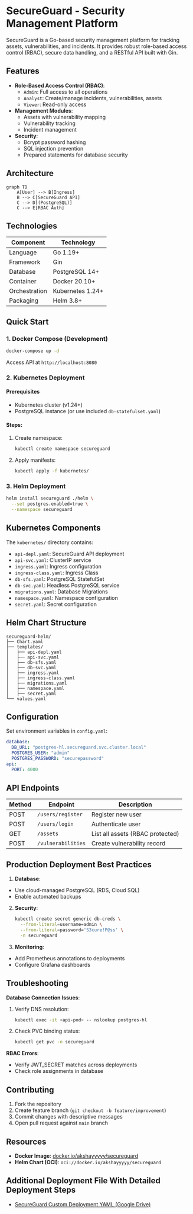 # SecureGuard - Security Management Platform

SecureGuard is a Go-based security management platform for tracking assets, vulnerabilities, and incidents. It provides robust role-based access control (RBAC), secure data handling, and a RESTful API built with Gin.

## Features
- **Role-Based Access Control (RBAC)**:
  - `Admin`: Full access to all operations
  - `Analyst`: Create/manage incidents, vulnerabilities, assets
  - `Viewer`: Read-only access
- **Management Modules**:
  - Assets with vulnerability mapping
  - Vulnerability tracking
  - Incident management
- **Security**:
  - Bcrypt password hashing
  - SQL injection prevention
  - Prepared statements for database security

## Architecture
```mermaid
graph TD
    A[User] --> B[Ingress]
    B --> C[SecureGuard API]
    C --> D[(PostgreSQL)]
    C --> E[RBAC Auth]
```

## Technologies
| Component       | Technology        |
|----------------|-------------------|
| Language        | Go 1.19+          |
| Framework       | Gin               |
| Database        | PostgreSQL 14+    |
| Container       | Docker 20.10+     |
| Orchestration   | Kubernetes 1.24+  |
| Packaging       | Helm 3.8+         |

## Quick Start

### 1. Docker Compose (Development)
```bash
docker-compose up -d
```
Access API at `http://localhost:8080`

### 2. Kubernetes Deployment

#### Prerequisites
- Kubernetes cluster (v1.24+)
- PostgreSQL instance (or use included `db-statefulset.yaml`)

#### Steps:
1. Create namespace:
   ```bash
   kubectl create namespace secureguard
   ```
2. Apply manifests:
   ```bash
   kubectl apply -f kubernetes/
   ```

### 3. Helm Deployment
```bash
helm install secureguard ./helm \
  --set postgres.enabled=true \
  --namespace secureguard
```

## Kubernetes Components

The `kubernetes/` directory contains:
- `api-depl.yaml`: SecureGuard API deployment
- `api-svc.yaml`: ClusterIP service
- `ingress.yaml`: Ingress configuration
- `ingress-class.yaml`: Ingress Class
- `db-sfs.yaml`: PostgreSQL StatefulSet
- `db-svc.yaml`: Headless PostgreSQL service
- `migrations.yaml`: Database Migrations
- `namespace.yaml`: Namespace configuration
- `secret.yaml`: Secret configuration

## Helm Chart Structure
```
secureguard-helm/
├── Chart.yaml
├── templates/
│   ├── api-depl.yaml
│   ├── api-svc.yaml
│   ├── db-sfs.yaml
│   ├── db-svc.yaml
│   ├── ingress.yaml
│   ├── ingress-class.yaml
│   ├── migrations.yaml
│   ├── namespace.yaml
│   ├── secret.yaml
└── values.yaml 
```

## Configuration

Set environment variables in `config.yaml`: 
```yaml
database:
  DB_URL: "postgres-hl.secureguard.svc.cluster.local"
  POSTGRES_USER: "admin"
  POSTGRES_PASSWORD: "securepassword"
api:
  PORT: 4000
```

## API Endpoints

| Method | Endpoint              | Description                      |
|--------|-----------------------|----------------------------------|
| POST   | `/users/register`     | Register new user                |
| POST   | `/users/login`        | Authenticate user                |
| GET    | `/assets`             | List all assets (RBAC protected) |
| POST   | `/vulnerabilities`    | Create vulnerability record      |

## Production Deployment Best Practices

1. **Database**:
  - Use cloud-managed PostgreSQL (RDS, Cloud SQL)
  - Enable automated backups

2. **Security**:
   ```bash
   kubectl create secret generic db-creds \
     --from-literal=username=admin \
     --from-literal=password='S3cure!P@ss' \
     -n secureguard
   ```

3. **Monitoring**:
  - Add Prometheus annotations to deployments
  - Configure Grafana dashboards

## Troubleshooting

**Database Connection Issues**:
1. Verify DNS resolution:
   ```bash
   kubectl exec -it <api-pod> -- nslookup postgres-hl
   ```
2. Check PVC binding status:
   ```bash
   kubectl get pvc -n secureguard
   ```

**RBAC Errors**:
- Verify JWT_SECRET matches across deployments
- Check role assignments in database

## Contributing
1. Fork the repository
2. Create feature branch (`git checkout -b feature/improvement`)
3. Commit changes with descriptive messages
4. Open pull request against `main` branch

## Resources

- **Docker Image**: [docker.io/akshayyyyy/secureguard](https://hub.docker.com/r/akshayyyyy/secureguard)
- **Helm Chart (OCI)**: `oci://docker.io/akshayyyyy/secureguard`

## Additional Deployment File With Detailed Deployment Steps

- [SecureGuard Custom Deployment YAML (Google Drive)](https://drive.google.com/file/d/1yI1pj61UxEjp5zri7PAmOJjoCV5xvcnm/view?usp=sharing)